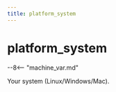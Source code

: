 ```yaml
---
title: platform_system
---
```


# platform_system


--8<-- "machine_var.md"

Your system (Linux/Windows/Mac).
